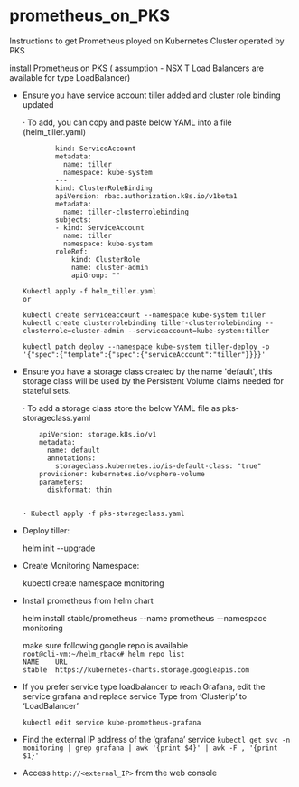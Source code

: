 # prometheus_on_PKS
Instructions to get Prometheus ployed on Kubernetes Cluster operated by PKS

install Prometheus on PKS ( assumption - NSX T Load Balancers are available for type LoadBalancer)


* Ensure you have service account tiller added and cluster role binding updated
 
	· To add, you can copy and paste below YAML into a file (helm_tiller.yaml)
	```yaml\apiVersion: v1
            kind: ServiceAccount
            metadata:
              name: tiller
              namespace: kube-system
            ---
            kind: ClusterRoleBinding
            apiVersion: rbac.authorization.k8s.io/v1beta1
            metadata:
              name: tiller-clusterrolebinding
            subjects:
            - kind: ServiceAccount
              name: tiller
              namespace: kube-system
            roleRef:
                kind: ClusterRole
                name: cluster-admin
                apiGroup: ""
 
  Kubectl apply -f helm_tiller.yaml
  or 
  
  kubectl create serviceaccount --namespace kube-system tiller
  kubectl create clusterrolebinding tiller-clusterrolebinding --clusterrole=cluster-admin --serviceaccount=kube-system:tiller
  
  kubectl patch deploy --namespace kube-system tiller-deploy -p '{"spec":{"template":{"spec":{"serviceAccount":"tiller"}}}}'

* Ensure you have a storage class created by the name 'default', this storage class will be used by the Persistent Volume claims needed for stateful sets.
 
	· To add a storage class store the below YAML file as pks-storageclass.yaml
	```yaml\kind: StorageClass
		apiVersion: storage.k8s.io/v1
		metadata:
		  name: default
		  annotations:
		    storageclass.kubernetes.io/is-default-class: "true"
		provisioner: kubernetes.io/vsphere-volume
		parameters:
		  diskformat: thin
		  
 
	· Kubectl apply -f pks-storageclass.yaml
 
* Deploy tiller:

    helm init --upgrade

* Create Monitoring Namespace: 

    kubectl create namespace monitoring

* Install prometheus from helm chart

    helm install stable/prometheus --name prometheus --namespace monitoring
    
    make sure following google repo is available     
    `root@cli-vm:~/helm_rback# helm repo list`    
    `NAME    URL`  
    `stable  https://kubernetes-charts.storage.googleapis.com`
    

     
* If you prefer service type loadbalancer to reach Grafana, edit the service grafana and replace service Type from ‘ClusterIp’ to ‘LoadBalancer’
 
	`kubectl edit service kube-prometheus-grafana`
 
* Find the external IP address of the ‘grafana’ service
	`kubectl get svc -n monitoring | grep grafana | awk '{print $4}' | awk -F , '{print $1}'`
 
* Access `http://<external_IP>` from the web console
